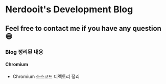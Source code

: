 # Nerdooit's Development Blog

## Feel free to contact me if you have any question :smile:

### Blog 정리된 내용
#### Chromium
- Chromium 소스코드 디렉토리 정리


